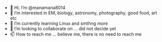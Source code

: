 - 👋 Hi, I’m @manamana8014
- 👀 I’m interested in EM, biology, astronomy, photography, good food, art etc
- 🌱 I’m currently learning Linux and smthng more
- 💞️ I’m looking to collaborate on ... did not decide yet
- 📫 How to reach me ... believe me, there is no need to reach me

<!---
manamana8014/manamana8014 is a ✨ special ✨ repository because its `README.md` (this file) appears on your GitHub profile.
You can click the Preview link to take a look at your changes.
--->
